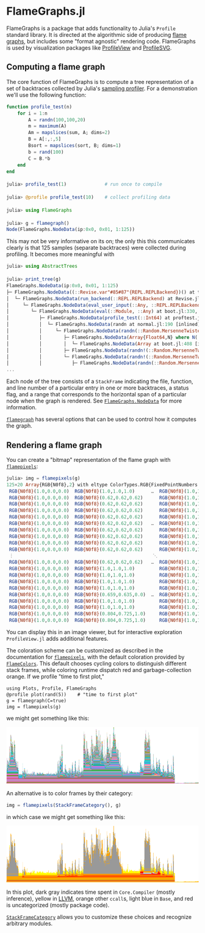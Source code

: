 # FlameGraphs.jl

FlameGraphs is a package that adds functionality to Julia's `Profile` standard library. It is directed at the algorithmic side of producing [flame graphs](http://www.brendangregg.com/flamegraphs.html), but includes some "format agnostic" rendering code.
FlameGraphs is used by visualization packages like [ProfileView](https://github.com/timholy/ProfileView.jl) and
[ProfileSVG](https://github.com/timholy/ProfileSVG.jl).

## Computing a flame graph

The core function of FlameGraphs is to compute a tree representation of a set of backtraces collected by Julia's [sampling profiler](https://docs.julialang.org/en/latest/manual/profile/). For a demonstration we'll use the following function:

```julia
function profile_test(n)
    for i = 1:n
        A = randn(100,100,20)
        m = maximum(A)
        Am = mapslices(sum, A; dims=2)
        B = A[:,:,5]
        Bsort = mapslices(sort, B; dims=1)
        b = rand(100)
        C = B.*b
    end
end

julia> profile_test(1)              # run once to compile

julia> @profile profile_test(10)    # collect profiling data

julia> using FlameGraphs

julia> g = flamegraph()
Node(FlameGraphs.NodeData(ip:0x0, 0x01, 1:125))
```

This may not be very informative on its on; the only this this communicates clearly is that 125 samples (separate backtraces) were collected during profiling.  It becomes more meaningful with

```julia
julia> using AbstractTrees

julia> print_tree(g)
FlameGraphs.NodeData(ip:0x0, 0x01, 1:125)
├─ FlameGraphs.NodeData((::Revise.var"#85#87"{REPL.REPLBackend})() at task.jl:333, 0x00, 2:116)
│  └─ FlameGraphs.NodeData(run_backend(::REPL.REPLBackend) at Revise.jl:1057, 0x00, 2:116)
│     └─ FlameGraphs.NodeData(eval_user_input(::Any, ::REPL.REPLBackend) at REPL.jl:86, 0x01, 2:116)
│        └─ FlameGraphs.NodeData(eval(::Module, ::Any) at boot.jl:330, 0x01, 2:116)
│           ├─ FlameGraphs.NodeData(profile_test(::Int64) at proftest.jl:3, 0x00, 2:32)
│           │  └─ FlameGraphs.NodeData(randn at normal.jl:190 [inlined], 0x00, 2:32)
│           │     └─ FlameGraphs.NodeData(randn(::Random.MersenneTwister, ::Type{Float64}, ::Int64, ::Int64, ::Vararg{Int64,N} where N) at normal.jl:184, 0x01, 2:32)
│           │        ├─ FlameGraphs.NodeData(Array{Float64,N} where N(::UndefInitializer, ::Int64, ::Int64, ::Int64) at boot.jl:420, 0x00, 2:8)
│           │        │  └─ FlameGraphs.NodeData(Array at boot.jl:408 [inlined], 0x02, 2:8)
│           │        ├─ FlameGraphs.NodeData(randn!(::Random.MersenneTwister, ::Array{Float64,3}) at normal.jl:0, 0x00, 9:9)
│           │        └─ FlameGraphs.NodeData(randn!(::Random.MersenneTwister, ::Array{Float64,3}) at normal.jl:173, 0x00, 10:32)
│           │           ├─ FlameGraphs.NodeData(randn(::Random.MersenneTwister, ::Type{Float64}) at gcutils.jl:91, 0x00, 10:12)
...
```

Each node of the tree consists of a `StackFrame` indicating the file, function, and line number of a particular entry in one or more backtraces, a status flag, and a range that corresponds to the horizontal span of a particular node when the graph is rendered.  See [`FlameGraphs.NodeData`](@ref) for more information.

[`flamegraph`](@ref) has several options that can be used to control how it computes the graph.

## Rendering a flame graph

You can create a "bitmap" representation of the flame graph with [`flamepixels`](@ref):

```julia
julia> img = flamepixels(g)
125×20 Array{RGB{N0f8},2} with eltype ColorTypes.RGB{FixedPointNumbers.Normed{UInt8,8}}:
 RGB{N0f8}(1.0,0.0,0.0)  RGB{N0f8}(1.0,1.0,1.0)      …  RGB{N0f8}(1.0,1.0,1.0)  RGB{N0f8}(1.0,1.0,1.0)  RGB{N0f8}(1.0,1.0,1.0)
 RGB{N0f8}(1.0,0.0,0.0)  RGB{N0f8}(0.62,0.62,0.62)      RGB{N0f8}(1.0,1.0,1.0)  RGB{N0f8}(1.0,1.0,1.0)  RGB{N0f8}(1.0,1.0,1.0)
 RGB{N0f8}(1.0,0.0,0.0)  RGB{N0f8}(0.62,0.62,0.62)      RGB{N0f8}(1.0,1.0,1.0)  RGB{N0f8}(1.0,1.0,1.0)  RGB{N0f8}(1.0,1.0,1.0)
 RGB{N0f8}(1.0,0.0,0.0)  RGB{N0f8}(0.62,0.62,0.62)      RGB{N0f8}(1.0,1.0,1.0)  RGB{N0f8}(1.0,1.0,1.0)  RGB{N0f8}(1.0,1.0,1.0)
 RGB{N0f8}(1.0,0.0,0.0)  RGB{N0f8}(0.62,0.62,0.62)      RGB{N0f8}(1.0,1.0,1.0)  RGB{N0f8}(1.0,1.0,1.0)  RGB{N0f8}(1.0,1.0,1.0)
 RGB{N0f8}(1.0,0.0,0.0)  RGB{N0f8}(0.62,0.62,0.62)   …  RGB{N0f8}(1.0,1.0,1.0)  RGB{N0f8}(1.0,1.0,1.0)  RGB{N0f8}(1.0,1.0,1.0)
 RGB{N0f8}(1.0,0.0,0.0)  RGB{N0f8}(0.62,0.62,0.62)      RGB{N0f8}(1.0,1.0,1.0)  RGB{N0f8}(1.0,1.0,1.0)  RGB{N0f8}(1.0,1.0,1.0)
 RGB{N0f8}(1.0,0.0,0.0)  RGB{N0f8}(0.62,0.62,0.62)      RGB{N0f8}(1.0,1.0,1.0)  RGB{N0f8}(1.0,1.0,1.0)  RGB{N0f8}(1.0,1.0,1.0)
 RGB{N0f8}(1.0,0.0,0.0)  RGB{N0f8}(0.62,0.62,0.62)      RGB{N0f8}(1.0,1.0,1.0)  RGB{N0f8}(1.0,1.0,1.0)  RGB{N0f8}(1.0,1.0,1.0)
 RGB{N0f8}(1.0,0.0,0.0)  RGB{N0f8}(0.62,0.62,0.62)      RGB{N0f8}(1.0,1.0,1.0)  RGB{N0f8}(1.0,1.0,1.0)  RGB{N0f8}(1.0,1.0,1.0)
 ⋮                                                   ⋱                                                                        
 RGB{N0f8}(1.0,0.0,0.0)  RGB{N0f8}(0.62,0.62,0.62)   …  RGB{N0f8}(1.0,1.0,1.0)  RGB{N0f8}(1.0,1.0,1.0)  RGB{N0f8}(1.0,1.0,1.0)
 RGB{N0f8}(1.0,0.0,0.0)  RGB{N0f8}(1.0,1.0,1.0)         RGB{N0f8}(1.0,1.0,1.0)  RGB{N0f8}(1.0,1.0,1.0)  RGB{N0f8}(1.0,1.0,1.0)
 RGB{N0f8}(1.0,0.0,0.0)  RGB{N0f8}(1.0,1.0,1.0)         RGB{N0f8}(1.0,1.0,1.0)  RGB{N0f8}(1.0,1.0,1.0)  RGB{N0f8}(1.0,1.0,1.0)
 RGB{N0f8}(1.0,0.0,0.0)  RGB{N0f8}(1.0,1.0,1.0)         RGB{N0f8}(1.0,1.0,1.0)  RGB{N0f8}(1.0,1.0,1.0)  RGB{N0f8}(1.0,1.0,1.0)
 RGB{N0f8}(1.0,0.0,0.0)  RGB{N0f8}(1.0,1.0,1.0)         RGB{N0f8}(1.0,1.0,1.0)  RGB{N0f8}(1.0,1.0,1.0)  RGB{N0f8}(1.0,1.0,1.0)
 RGB{N0f8}(1.0,0.0,0.0)  RGB{N0f8}(0.659,0.635,0.0)  …  RGB{N0f8}(1.0,1.0,1.0)  RGB{N0f8}(1.0,1.0,1.0)  RGB{N0f8}(1.0,1.0,1.0)
 RGB{N0f8}(1.0,0.0,0.0)  RGB{N0f8}(1.0,1.0,1.0)         RGB{N0f8}(1.0,1.0,1.0)  RGB{N0f8}(1.0,1.0,1.0)  RGB{N0f8}(1.0,1.0,1.0)
 RGB{N0f8}(1.0,0.0,0.0)  RGB{N0f8}(1.0,1.0,1.0)         RGB{N0f8}(1.0,1.0,1.0)  RGB{N0f8}(1.0,1.0,1.0)  RGB{N0f8}(1.0,1.0,1.0)
 RGB{N0f8}(1.0,0.0,0.0)  RGB{N0f8}(0.804,0.725,1.0)     RGB{N0f8}(1.0,1.0,1.0)  RGB{N0f8}(1.0,1.0,1.0)  RGB{N0f8}(1.0,1.0,1.0)
 RGB{N0f8}(1.0,0.0,0.0)  RGB{N0f8}(0.804,0.725,1.0)     RGB{N0f8}(1.0,1.0,1.0)  RGB{N0f8}(1.0,1.0,1.0)  RGB{N0f8}(1.0,1.0,1.0)
```

You can display this in an image viewer, but for interactive exploration `ProfileView.jl` adds additional features.

The coloration scheme can be customized as described in the documentation for [`flamepixels`](@ref), with the default coloration provided by [`FlameColors`](@ref).
This default chooses cycling colors to distinguish different stack frames, while coloring runtime dispatch red and garbage-collection orange.
If we profile "time to first plot,"

```
using Plots, Profile, FlameGraphs
@profile plot(rand(5))    # "time to first plot"
g = flamegraph(C=true)
img = flamepixels(g)
```

we might get something like this:

![default_colors](assets/ttfp.png)

An alternative is to color frames by their category:

```julia
img = flamepixels(StackFrameCategory(), g)
```

in which case we might get something like this:

![default_colors](assets/categorize_ttfp.png)

In this plot, dark gray indicates time spent in `Core.Compiler` (mostly inference), yellow in [LLVM](https://en.wikipedia.org/wiki/LLVM), orange other `ccall`s, light blue in `Base`,
and red is uncategorized (mostly package code).

[`StackFrameCategory`](@ref) allows you to customize these choices and recognize arbitrary modules.
